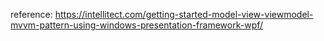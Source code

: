 reference:
<https://intellitect.com/getting-started-model-view-viewmodel-mvvm-pattern-using-windows-presentation-framework-wpf/>
